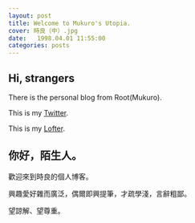 ```yaml
---
layout: post
title: Welcome to Mukuro's Utopia.
cover: 時良（中）.jpg
date:   1998.04.01 11:55:00
categories: posts
---
```


## Hi, strangers

There is the personal blog from Root(Mukuro).

This is my [Twitter](https://twitter.com).

This is my [Lofter](http://www.lofter.com/blog/mr-mukuro).

## 你好，陌生人。

歡迎來到時良的個人博客。

興趣愛好雜而廣泛，偶爾即興提筆，才疏學淺，言辭粗鄙。

望諒解、望尊重。
